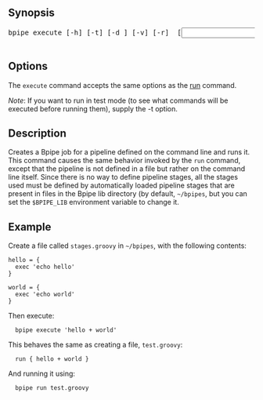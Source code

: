## Synopsis ##
<pre>
bpipe execute [-h] [-t] [-d <output folder>] [-v] [-r] <pipeline> [<input 1>, <input 2>,...]<br>
</pre>

## Options ##

The `execute` command accepts the same options as the [run](run.md) command.

_Note_: If you want to run in test mode (to see what commands will be executed before running them), supply the -t option.

## Description ##
Creates a Bpipe job for a pipeline defined on the command line and runs it.  This command causes the same behavior invoked by the `run` command, except that the pipeline is not defined in a file but rather on the command line itself. Since there is no way to define pipeline stages, all the stages used must be defined by automatically loaded pipeline stages that are present in files in the Bpipe lib directory (by default, `~/bpipes`, but you can set the `$BPIPE_LIB` environment variable to change it.

## Example ##

Create a file called `stages.groovy` in `~/bpipes`, with the following contents:
```
hello = {
  exec 'echo hello'
}

world = {
  exec 'echo world'
}
```

Then execute:
```
  bpipe execute 'hello + world'
```
This behaves the same as creating a file, `test.groovy`:
```
  run { hello + world }
```
And running it using:
```
  bpipe run test.groovy
```